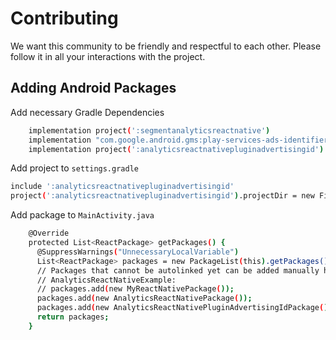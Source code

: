 # Contributing

We want this community to be friendly and respectful to each other. Please follow it in all your interactions with the project.

## Adding Android Packages

Add necessary Gradle Dependencies

```sh
    implementation project(':segmentanalyticsreactnative')
    implementation "com.google.android.gms:play-services-ads-identifier:18.0.1"
    implementation project(':analyticsreactnativepluginadvertisingid')
```


Add project to `settings.gradle` 

```sh
include ':analyticsreactnativepluginadvertisingid'
project(':analyticsreactnativepluginadvertisingid').projectDir = new File(rootProject.projectDir, '../../packages/plugins/plugin-advertising-id/android')
```

Add package to `MainActivity.java`

```sh
    @Override
    protected List<ReactPackage> getPackages() {
      @SuppressWarnings("UnnecessaryLocalVariable")
      List<ReactPackage> packages = new PackageList(this).getPackages();
      // Packages that cannot be autolinked yet can be added manually here, for
      // AnalyticsReactNativeExample:
      // packages.add(new MyReactNativePackage());
      packages.add(new AnalyticsReactNativePackage());
      packages.add(new AnalyticsReactNativePluginAdvertisingIdPackage());
      return packages;
    }
```